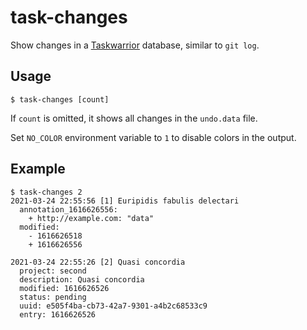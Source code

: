 # task-changes

Show changes in a [Taskwarrior](https://taskwarrior.org/) database, similar to `git log`.

## Usage

    $ task-changes [count]

If `count` is omitted, it shows all changes in the `undo.data` file.

Set `NO_COLOR` environment variable to `1` to disable colors in the output.

## Example

```console
$ task-changes 2
2021-03-24 22:55:56 [1] Euripidis fabulis delectari
  annotation_1616626556:
    + http://example.com: "data"
  modified:
    - 1616626518
    + 1616626556

2021-03-24 22:55:26 [2] Quasi concordia
  project: second
  description: Quasi concordia
  modified: 1616626526
  status: pending
  uuid: e505f4ba-cb73-42a7-9301-a4b2c68533c9
  entry: 1616626526
```
